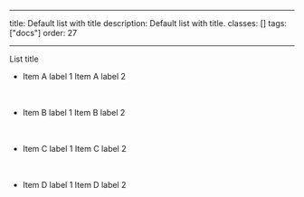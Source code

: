 <!--
 *              © 2025 Visa
 *
 * Licensed under the Apache License, Version 2.0 (the "License");
 * you may not use this file except in compliance with the License.
 * You may obtain a copy of the License at
 *
 *         http://www.apache.org/licenses/LICENSE-2.0
 *
 * Unless required by applicable law or agreed to in writing, software
 * distributed under the License is distributed on an "AS IS" BASIS,
 * WITHOUT WARRANTIES OR CONDITIONS OF ANY KIND, either express or implied.
 * See the License for the specific language governing permissions and
 * limitations under the License.
 *
 -->

---

title: Default list with title
description: Default list with title.
classes: []
tags: ["docs"]
order: 27

---

<section aria-label="List title" style="max-inline-size: 343px;">
    <div class="v-typography-label v-mb-6">List title</div>
    <ul class="v-content-card v-p-4" style="--v-content-card-border: 0px;  --v-content-card-border-radius: 8px;">
        <li class="v-surface v-px-8 v-py-6 v-flex v-align-items-center v-justify-content-between v-typography-label-large" style="min-block-size: 64px">
            <span>Item A label 1</span>
            <span>Item A label 2</span>
        </li>
        <li class="v-surface v-px-8 v-py-6 v-flex v-align-items-center v-justify-content-between v-typography-label-large" style="min-block-size: 64px">
            <span>Item B label 1</span>
            <span>Item B label 2</span>
        </li>
        <li class="v-surface v-px-8 v-py-6 v-flex v-align-items-center v-justify-content-between v-typography-label-large" style="min-block-size: 64px">
            <span>Item C label 1</span>
            <span>Item C label 2</span>
        </li>
        <li class="v-surface v-px-8 v-py-6 v-flex v-align-items-center v-justify-content-between v-typography-label-large" style="min-block-size: 64px">
            <span>Item D label 1</span>
            <span>Item D label 2</span>
        </li>
    </ul>
</section>
